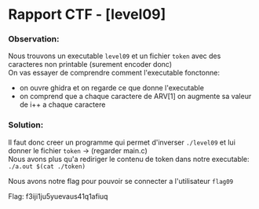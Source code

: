 # Rapport CTF - [level09]

### Observation:
Nous trouvons un executable `level09` et un fichier `token` avec des caracteres non printable (surement encoder donc)\
On vas essayer de comprendre comment l'executable fonctonne:
- on ouvre ghidra et on regarde ce que donne l'executable
- on comprend que a chaque caractere de ARV[1] on augmente sa valeur de i++ a chaque caractere

### Solution:
Il faut donc creer un programme qui permet d'inverser `./level09` et lui donner le fichier `token` -> (regarder main.c)\
Nous avons plus qu'a rediriger le contenu de token dans notre executable: 
`./a.out $(cat ./token)`

Nous avons notre flag pour pouvoir se connecter a l'utilisateur `flag09`

Flag: f3iji1ju5yuevaus41q1afiuq

